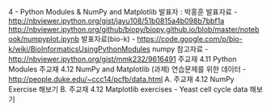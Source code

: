 4 - Python Modules & NumPy and Matplotlib
발표자 : 박홍훈
발표자료 -
http://nbviewer.ipython.org/gist/jayu108/51b0815a4b098b7bbf1a
http://nbviewer.ipython.org/github/biopy/biopy.github.io/blob/master/notebook/numpyplot.ipynb
발표자료(bio-k) - https://code.google.com/p/bio-k/wiki/BioInformaticsUsingPythonModules
numpy 참고자료 - http://nbviewer.ipython.org/gist/mmk232/9616491
주교재 4.11 Python Modules
주교재 4.12 NumPy and Matplotlib
(과제)
연습문제를 위한 데이터 - http://people.duke.edu/~ccc14/pcfb/data.html
A. 주교재 4.12  NumPy Exercise 해보기
B. 주교재 4.12  Matplotlib exercises - Yeast cell cycle data 해보기